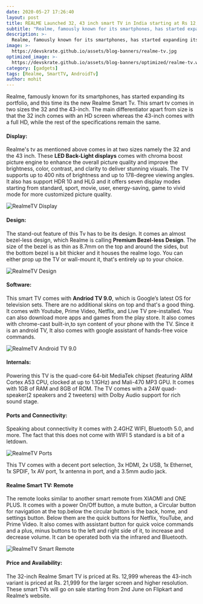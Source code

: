 ```yaml
---
date: 2020-05-27 17:26:40
layout: post
title: REALME Launched 32, 43 inch smart TV in India starting at Rs 12,999
subtitle: "Realme, famously known for its smartphones, has started expanding its portfolio, and this time its the new Realme Smart Tv, this is everything you need to know"
description: >-
  Realme, famously known for its smartphones, has started expanding its portfolio, and this time its the new Realme Smart Tv, this is everything you need to know
image: >-
  https://devskrate.github.io/assets/blog-banners/realme-tv.jpg
optimized_image: >-
  https://devskrate.github.io/assets/blog-banners/optimized/realme-tv.webp
category: [gadgets]
tags: [Realme, SmartTV, AndroidTv]
author: mohit
---
```


Realme, famously known for its smartphones, has started expanding its portfolio, and this time its the new Realme Smart Tv. This smart tv comes in two sizes the 32 and the 43-inch. The main differentiator apart from size is that the 32 inch comes with an HD screen whereas the 43-inch comes with a full HD, while the rest of the specifications remain the same.

#### Display:

Realme's tv as mentioned above comes in at two sizes namely the 32 and the 43 inch. These **LED Back-Light displays** comes with chroma boost picture engine to enhance the overall picture quality and improve the brightness, color, contrast, and clarity to deliver stunning visuals. The TV supports up to 400 nits of brightness and up to 178-degree viewing angles. It also has support HDR 10 and HLG and it offers seven display modes starting from standard, sport, movie, user, energy-saving, game to vivid mode for more customized picture quality.

![RealmeTV Display](https://devskrate.github.io/assets/images/realme/2020-realmetv-display.webp)

#### Design:

The stand-out feature of this Tv has to be its design. It comes an almost bezel-less design, which Realme is calling **Premium Bezel-less Design**. The size of the bezel is as thin as 8.7mm on the top and around the sides, but the bottom bezel is a bit thicker and it houses the realme logo. You can either prop up the TV or wall-mount it, that's entirely up to your choice.

![RealmeTV Design](https://devskrate.github.io/assets/images/realme/realmetv-design.webp)

#### Software:

This smart TV comes with **Andriod TV 9.0**, which is Google’s latest OS for television sets. There are no additional skins on top and that's a good thing. It comes with Youtube, Prime Video, Netflix, and Live TV pre-installed. You can also download more apps and games from the play store. It also comes with chrome-cast built-in,to syn content of your phone with the TV. Since it is an android TV, It also comes with google assistant of hands-free voice commands.

![RealmeTV Android TV 9.0](https://devskrate.github.io/assets/images/realme/realmeTV-software.jpg)

#### Internals:

Powering this TV is the quad-core 64-bit MediaTek chipset (featuring ARM Cortex A53 CPU, clocked at up to 1.1GHz) and Mali-470 MP3 GPU. It comes with 1GB of RAM and 8GB of ROM. The TV comes with a 24W quad-speaker(2 speakers and 2 tweeters) with Dolby Audio support for rich sound stage.

#### Ports and Connectivity:

Speaking about connectivity it comes with 2.4GHZ WIFI, Bluetooth 5.0, and more. The fact that this does not come with WIFI 5 standard is a bit of a letdown.

![RealmeTV Ports](https://devskrate.github.io/assets/images/realme/realmeTV-ports.jpg)

This TV comes with a decent port selection, 3x HDMI, 2x USB, 1x Ethernet, 1x SPDIF, 1x AV port, 1x antenna in port, and a 3.5mm audio jack.

#### Realme Smart TV: Remote

The remote looks similar to another smart remote from XIAOMI and ONE PLUS. It comes with a power On/Off button, a mute button, a Circular button for navigation at the top.below the circular button is the back, home, and settings button. Below them are the quick buttons for Netflix, YouTube, and Prime Video. It also comes with assistant button for quick voice commands and a plus, minus buttons to the left and right side of it, to increase and decrease volume. It can be operated both via the infrared and Bluetooth.

![RealmeTV Smart Remote](https://devskrate.github.io/assets/images/realme/realmetv-remote.jpg)

#### Price and Availability:

The 32-inch Realme Smart TV is priced at Rs. 12,999 whereas the 43-inch variant is priced at Rs. 21,999 for the larger screen and higher resolution. These smart TVs will go on sale starting from 2nd June on Flipkart and Realme’s website.
